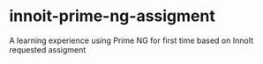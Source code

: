 # innoit-prime-ng-assigment
A learning experience using Prime NG for first time based on InnoIt requested assigment
